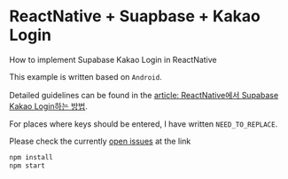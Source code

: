 # ReactNative + Suapbase + Kakao Login

How to implement Supabase Kakao Login in ReactNative

This example is written based on `Android`.

Detailed guidelines can be found in the [article: ReactNative에서 Supabase Kakao Login하는 방법](https://miryang.dev/blog/how-to-implement-supabase-kakao-login-in-rn).

For places where keys should be entered, I have written `NEED_TO_REPLACE`.

Please check the currently [open issues](https://github.com/supabase/auth/issues?q=is%3Aissue+is%3Aopen+kakao) at the link

```bash
npm install
npm start
```
